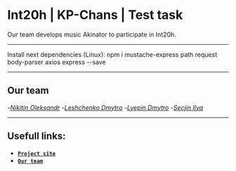 #  Int20h | KP-Chans | Test task

Our team develops music Akinator to participate in Int20h.
***
Install next dependencies (Linux):
npm i mustache-express path request body-parser axios express --save
***
## **Our team**
-[*Nikitin Oleksandr*](https://github.com/arcanit33)
-[*Leshchenko Dmytro*](https://github.com/Xasturr)
-[*Lyepin Dmytro*](https://github.com/acsellW)
-[*Secjin Ilya*](https://github.com/se4inilya)

***  
## Usefull links:
-	[**`Project site`**](https://muzzakin.herokuapp.com)
-	[**`Our team`**](https://github.com/KP-Chans/Int20h)
